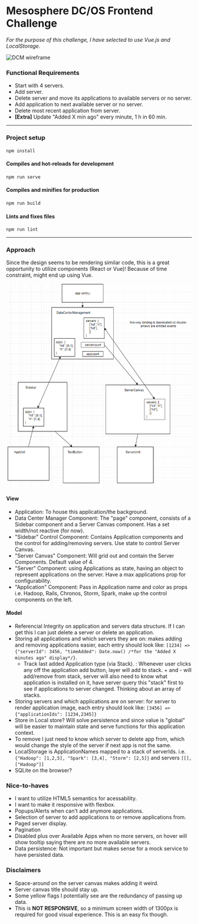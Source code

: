 # Mesosphere DC/OS Frontend Challenge
_For the purpose of this challenge, I have selected to use Vue.js and LocalStorage._

![DCM wireframe](https://mesosphere.com/wp-content/uploads/2015/04/datacenter-manager.png)

### Functional Requirements
- Start with 4 servers.
- Add server.
- Delete server and move its applications to available servers or no server.
- Add application to next available server or no server.
- Delete most recent application from server.
- **[Extra]** Update "Added X min ago" every minute, 1 h in 60 min.

---

### Project setup
```
npm install
```

#### Compiles and hot-reloads for development
```
npm run serve
```

#### Compiles and minifies for production
```
npm run build
```

#### Lints and fixes files
```
npm run lint
```

---

### Approach
Since the design seems to be rendering similar code, this is a great opportunity to utilize components (React or Vue)! Because of time constraint, might end up using Vue.

![Component/Data Flow](datacomponentflow.png)

#### View
- Application: To house this application/the background.
- Data Center Manager Component: The "page" component, consists of a Sidebar component and a Server Canvas component. Has a set width/not reactive (for now).
- "Sidebar" Control Component: Contains Application components and the control for adding/removing servers. Use state to control Server Canvas.
- "Server Canvas" Component: Will grid out and contain the Server Components. Default value of 4.
- "Server" Component: using Applications as state, having an object to represent applications on the server. Have a max applications prop for configurability.
- "Application" Component: Pass in Application name and color as props i.e. Hadoop, Rails, Chronos, Storm, Spark, make up the control components on the left.

#### Model
- Referencial Integrity on application and servers data structure. If I can get this I can just delete a server or delete an application.
- Storing all applications and which servers they are on: makes adding and removing applications easier, each entry should look like: `[1234] => {"serverId": 3456, "timeAdded": Date.now() /*for the "Added X minutes ago" display*/}`.
  - Track last added Application type (via Stack). : Whenever user clicks any off the application add button, layer will add to stack. + and - will add/remove from stack, server will also need to know what application is installed on it, have server query this "stack" first to see if applications to server changed. Thinking about an array of stacks.
- Storing servers and which applications are on server: for server to render application image, each entry should look like: `[3456] => {"applicationIds": [1234,2345]}`
- Store in Local store? Will solve persistence and since value is "global" will be easier to maintain state and serve functions for this application context.
- To remove I just need to know which server to delete app from, which would change the style of the server if next app is not the same.
- LocalStorage is ApplicationNames mapped to a stack of serverIds. i.e. `{"Hadoop": [1,2,5], "Spark": [3,4], "Storm": [2,5]}` and servers `[[], ["Hadoop"]]`
- SQLite on the browser?

### Nice-to-haves
- I want to utilize HTML5 semantics for acessability.
- I want to make it responsive with flexbox.
- Popups/Alerts when can't add anymore applications.
- Selection of server to add applications to or remove applications from.
- Paged server display.
- Pagination
- Disabled plus over Available Apps when no more servers, on hover will show tooltip saying there are no more available servers.
- Data persistence: Not important but makes sense for a mock service to have persisted data.

### Disclaimers
- Space-around on the server canvas makes adding it weird.
- Server canvas title should stay up.
- Some yellow flags I potentially see are the redundancy of passing up data.
- This is **NOT RESPONSIVE**, so a minimum screen width of 1300px is required for good visual experience. This is an easy fix though.

